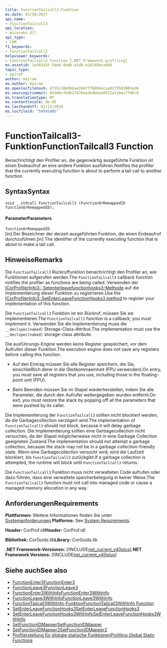 ```yaml
---
title: FunctionTailcall3-Funktion
ms.date: 03/30/2017
api_name:
- FunctionTailcall3
api_location:
- mscorwks.dll
api_type:
- COM
f1_keywords:
- FunctionTailcall3
helpviewer_keywords:
- FunctionTailcall3 function [.NET Framework profiling]
ms.assetid: 1e48243f-5de6-4bd6-a1d0-e1d248bca4b8
topic_type:
- apiref
author: mairaw
ms.author: mairaw
ms.openlocfilehash: d725110dd6bae2047ff680b4caa02f5583903ed6
ms.sourcegitcommit: 6b308cf6d627d78ee36dbbae8972a310ac7fd6c8
ms.translationtype: MT
ms.contentlocale: de-DE
ms.lasthandoff: 01/23/2019
ms.locfileid: "54591405"
---
```

# <a name="functiontailcall3-function"></a><span data-ttu-id="cf94f-102">FunctionTailcall3-Funktion</span><span class="sxs-lookup"><span data-stu-id="cf94f-102">FunctionTailcall3 Function</span></span>
<span data-ttu-id="cf94f-103">Benachrichtigt den Profiler an, die gegenwärtig ausgeführte Funktion ist einen Endeaufruf an eine andere Funktion ausführen.</span><span class="sxs-lookup"><span data-stu-id="cf94f-103">Notifies the profiler that the currently executing function is about to perform a tail call to another function.</span></span>  
  
## <a name="syntax"></a><span data-ttu-id="cf94f-104">Syntax</span><span class="sxs-lookup"><span data-stu-id="cf94f-104">Syntax</span></span>  
  
```  
void __stdcall FunctionTailcall3 (FunctionOrRemappedID functionOrRemappedID);  
```  
  
#### <a name="parameters"></a><span data-ttu-id="cf94f-105">Parameter</span><span class="sxs-lookup"><span data-stu-id="cf94f-105">Parameters</span></span>  
 `functionOrRemappedID`  
 <span data-ttu-id="cf94f-106">[in] Der Bezeichner der derzeit ausgeführten Funktion, die einen Endeaufruf durchzuführen.</span><span class="sxs-lookup"><span data-stu-id="cf94f-106">[in] The identifier of the currently executing function that is about to make a tail call.</span></span>  
  
## <a name="remarks"></a><span data-ttu-id="cf94f-107">Hinweise</span><span class="sxs-lookup"><span data-stu-id="cf94f-107">Remarks</span></span>  
 <span data-ttu-id="cf94f-108">Die `FunctionTailcall3` Rückruffunktion benachrichtigt den Profiler an, wie Funktionen aufgerufen werden.</span><span class="sxs-lookup"><span data-stu-id="cf94f-108">The `FunctionTailcall3` callback function notifies the profiler as functions are being called.</span></span> <span data-ttu-id="cf94f-109">Verwenden der [ICorProfilerInfo3:: Setenterleavefunctionhooks3-Methode](../../../../docs/framework/unmanaged-api/profiling/icorprofilerinfo3-setenterleavefunctionhooks3-method.md) auf die Implementierung dieser Funktion zu registrieren.</span><span class="sxs-lookup"><span data-stu-id="cf94f-109">Use the [ICorProfilerInfo3::SetEnterLeaveFunctionHooks3 method](../../../../docs/framework/unmanaged-api/profiling/icorprofilerinfo3-setenterleavefunctionhooks3-method.md) to register your implementation of this function.</span></span>  
  
 <span data-ttu-id="cf94f-110">Die `FunctionTailcall3` Funktion ist ein Rückruf, müssen Sie sie implementieren.</span><span class="sxs-lookup"><span data-stu-id="cf94f-110">The `FunctionTailcall3` function is a callback; you must implement it.</span></span> <span data-ttu-id="cf94f-111">Verwenden Sie die Implementierung muss die `__declspec(naked)` Storage-Class-Attribut.</span><span class="sxs-lookup"><span data-stu-id="cf94f-111">The implementation must use the `__declspec(naked)` storage-class attribute.</span></span>  
  
 <span data-ttu-id="cf94f-112">Die ausführungs-Engine werden keine Register gespeichert, vor dem Aufrufen dieser Funktion.</span><span class="sxs-lookup"><span data-stu-id="cf94f-112">The execution engine does not save any registers before calling this function.</span></span>  
  
-   <span data-ttu-id="cf94f-113">Auf den Eintrag müssen Sie alle Register speichern, die Sie, einschließlich derer in die Gleitkommaeinheit (FPU verwenden).</span><span class="sxs-lookup"><span data-stu-id="cf94f-113">On entry, you must save all registers that you use, including those in the floating-point unit (FPU).</span></span>  
  
-   <span data-ttu-id="cf94f-114">Beim Beenden müssen Sie im Stapel wiederherstellen, indem Sie alle Parameter, die durch den Aufrufer weitergegeben wurden entfernt.</span><span class="sxs-lookup"><span data-stu-id="cf94f-114">On exit, you must restore the stack by popping off all the parameters that were pushed by its caller.</span></span>  
  
 <span data-ttu-id="cf94f-115">Die Implementierung der `FunctionTailcall3` sollten nicht blockiert werden, da die Garbagecollection verzögert wird.</span><span class="sxs-lookup"><span data-stu-id="cf94f-115">The implementation of `FunctionTailcall3` should not block, because it will delay garbage collection.</span></span> <span data-ttu-id="cf94f-116">Die Implementierung sollten eine Garbagecollection nicht versuchen, da der Stapel möglicherweise nicht in eine Garbage Collection geeigneten Zustand.</span><span class="sxs-lookup"><span data-stu-id="cf94f-116">The implementation should not attempt a garbage collection, because the stack may not be in a garbage collection-friendly state.</span></span> <span data-ttu-id="cf94f-117">Wenn eine Garbagecollection versucht wird, wird die Laufzeit blockiert, bis `FunctionTailcall3` zurückgibt.</span><span class="sxs-lookup"><span data-stu-id="cf94f-117">If a garbage collection is attempted, the runtime will block until `FunctionTailcall3` returns.</span></span>  
  
 <span data-ttu-id="cf94f-118">Die `FunctionTailcall3` Funktion muss nicht verwalteten Code aufrufen oder dazu führen, dass eine verwaltete speicherbelegung in keiner Weise.</span><span class="sxs-lookup"><span data-stu-id="cf94f-118">The `FunctionTailcall3` function must not call into managed code or cause a managed memory allocation in any way.</span></span>  
  
## <a name="requirements"></a><span data-ttu-id="cf94f-119">Anforderungen</span><span class="sxs-lookup"><span data-stu-id="cf94f-119">Requirements</span></span>  
 <span data-ttu-id="cf94f-120">**Plattformen:** Weitere Informationen finden Sie unter [Systemanforderungen](../../../../docs/framework/get-started/system-requirements.md).</span><span class="sxs-lookup"><span data-stu-id="cf94f-120">**Platforms:** See [System Requirements](../../../../docs/framework/get-started/system-requirements.md).</span></span>  
  
 <span data-ttu-id="cf94f-121">**Header:** CorProf.idl</span><span class="sxs-lookup"><span data-stu-id="cf94f-121">**Header:** CorProf.idl</span></span>  
  
 <span data-ttu-id="cf94f-122">**Bibliothek:** CorGuids.lib</span><span class="sxs-lookup"><span data-stu-id="cf94f-122">**Library:** CorGuids.lib</span></span>  
  
 <span data-ttu-id="cf94f-123">**.NET Framework-Versionen:** [!INCLUDE[net_current_v40plus](../../../../includes/net-current-v40plus-md.md)]</span><span class="sxs-lookup"><span data-stu-id="cf94f-123">**.NET Framework Versions:** [!INCLUDE[net_current_v40plus](../../../../includes/net-current-v40plus-md.md)]</span></span>  
  
## <a name="see-also"></a><span data-ttu-id="cf94f-124">Siehe auch</span><span class="sxs-lookup"><span data-stu-id="cf94f-124">See also</span></span>
- [<span data-ttu-id="cf94f-125">FunctionEnter3</span><span class="sxs-lookup"><span data-stu-id="cf94f-125">FunctionEnter3</span></span>](../../../../docs/framework/unmanaged-api/profiling/functionenter3-function.md)
- [<span data-ttu-id="cf94f-126">FunctionLeave3</span><span class="sxs-lookup"><span data-stu-id="cf94f-126">FunctionLeave3</span></span>](../../../../docs/framework/unmanaged-api/profiling/functionleave3-function.md)
- [<span data-ttu-id="cf94f-127">FunctionEnter3WithInfo</span><span class="sxs-lookup"><span data-stu-id="cf94f-127">FunctionEnter3WithInfo</span></span>](../../../../docs/framework/unmanaged-api/profiling/functionenter3withinfo-function.md)
- [<span data-ttu-id="cf94f-128">FunctionLeave3WithInfo</span><span class="sxs-lookup"><span data-stu-id="cf94f-128">FunctionLeave3WithInfo</span></span>](../../../../docs/framework/unmanaged-api/profiling/functionleave3withinfo-function.md)
- [<span data-ttu-id="cf94f-129">FunctionTailcall3WithInfo-Funktion</span><span class="sxs-lookup"><span data-stu-id="cf94f-129">FunctionTailcall3WithInfo Function</span></span>](../../../../docs/framework/unmanaged-api/profiling/functiontailcall3withinfo-function.md)
- [<span data-ttu-id="cf94f-130">SetEnterLeaveFunctionHooks3</span><span class="sxs-lookup"><span data-stu-id="cf94f-130">SetEnterLeaveFunctionHooks3</span></span>](../../../../docs/framework/unmanaged-api/profiling/icorprofilerinfo3-setenterleavefunctionhooks3-method.md)
- [<span data-ttu-id="cf94f-131">SetEnterLeaveFunctionHooks3WithInfo</span><span class="sxs-lookup"><span data-stu-id="cf94f-131">SetEnterLeaveFunctionHooks3WithInfo</span></span>](../../../../docs/framework/unmanaged-api/profiling/icorprofilerinfo3-setenterleavefunctionhooks3withinfo-method.md)
- [<span data-ttu-id="cf94f-132">SetFunctionIDMapper</span><span class="sxs-lookup"><span data-stu-id="cf94f-132">SetFunctionIDMapper</span></span>](../../../../docs/framework/unmanaged-api/profiling/icorprofilerinfo-setfunctionidmapper-method.md)
- [<span data-ttu-id="cf94f-133">SetFunctionIDMapper2</span><span class="sxs-lookup"><span data-stu-id="cf94f-133">SetFunctionIDMapper2</span></span>](../../../../docs/framework/unmanaged-api/profiling/icorprofilerinfo3-setfunctionidmapper2-method.md)
- [<span data-ttu-id="cf94f-134">Profilerstellung für globale statische Funktionen</span><span class="sxs-lookup"><span data-stu-id="cf94f-134">Profiling Global Static Functions</span></span>](../../../../docs/framework/unmanaged-api/profiling/profiling-global-static-functions.md)
